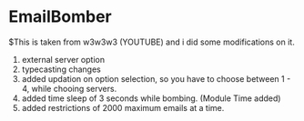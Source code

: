 # EmailBomber

$This is taken from w3w3w3 (YOUTUBE) and i did some modifications on it.
  1. external server option
  2. typecasting changes
  3. added updation on option selection, so you have to choose between 1 - 4, while chooing servers.
  4. added time sleep of 3 seconds while bombing. (Module Time added)
  5. added restrictions of 2000 maximum emails at a time.
